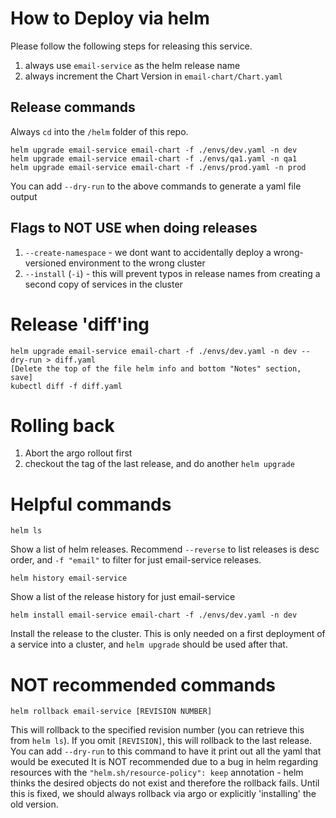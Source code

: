 # How to Deploy via helm

Please follow the following steps for releasing this service.

1. always use `email-service` as the helm release name
2. always increment the Chart Version in `email-chart/Chart.yaml`

## Release commands

Always `cd` into the `/helm` folder of this repo.

    helm upgrade email-service email-chart -f ./envs/dev.yaml -n dev
    helm upgrade email-service email-chart -f ./envs/qa1.yaml -n qa1
    helm upgrade email-service email-chart -f ./envs/prod.yaml -n prod

You can add `--dry-run` to the above commands to generate a yaml file output

## Flags to NOT USE when doing releases

1. `--create-namespace` - we dont want to accidentally deploy a wrong-versioned environment to the wrong cluster
2. `--install` (`-i`) - this will prevent typos in release names from creating a second copy of services in the cluster

# Release 'diff'ing

    helm upgrade email-service email-chart -f ./envs/dev.yaml -n dev --dry-run > diff.yaml
    [Delete the top of the file helm info and bottom "Notes" section, save]
    kubectl diff -f diff.yaml

# Rolling back

1. Abort the argo rollout first
2. checkout the tag of the last release, and do another `helm upgrade`

# Helpful commands

    helm ls

Show a list of helm releases. Recommend `--reverse` to list releases is desc order, and `-f "email"` to filter for just
email-service releases.

    helm history email-service

Show a list of the release history for just email-service

    helm install email-service email-chart -f ./envs/dev.yaml -n dev

Install the release to the cluster. This is only needed on a first deployment of a service into a cluster,
and `helm upgrade` should be used after that.

# NOT recommended commands

    helm rollback email-service [REVISION NUMBER]

This will rollback to the specified revision number (you can retrieve this from `helm ls`). If you omit `[REVISION]`,
this will rollback to the last release. You can add `--dry-run` to this command to have it print out all the yaml that
would be executed
It is NOT recommended due to a bug in helm regarding resources with the `"helm.sh/resource-policy": keep` annotation -
helm thinks the desired objects do not exist and therefore the rollback fails. Until this is fixed, we should always
rollback via argo or explicitly 'installing' the old version.
